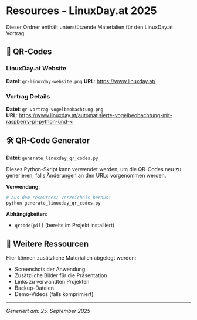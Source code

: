 # Resources - LinuxDay.at 2025

Dieser Ordner enthält unterstützende Materialien für den LinuxDay.at Vortrag.

## 🔗 QR-Codes

### LinuxDay.at Website
**Datei**: `qr-linuxday-website.png`
**URL**: https://www.linuxday.at/

### Vortrag Details
**Datei**: `qr-vortrag-vogelbeobachtung.png`  
**URL**: https://www.linuxday.at/automatisierte-vogelbeobachtung-mit-raspberry-pi-python-und-ki

## 🛠 QR-Code Generator

**Datei**: `generate_linuxday_qr_codes.py`

Dieses Python-Skript kann verwendet werden, um die QR-Codes neu zu generieren, falls Änderungen an den URLs vorgenommen werden.

**Verwendung**:
```bash
# Aus dem resources/ Verzeichnis heraus:
python generate_linuxday_qr_codes.py
```

**Abhängigkeiten**:
- `qrcode[pil]` (bereits im Projekt installiert)

## 📝 Weitere Ressourcen

Hier können zusätzliche Materialien abgelegt werden:
- Screenshots der Anwendung
- Zusätzliche Bilder für die Präsentation
- Links zu verwandten Projekten
- Backup-Dateien
- Demo-Videos (falls komprimiert)

---

*Generiert am: 25. September 2025*